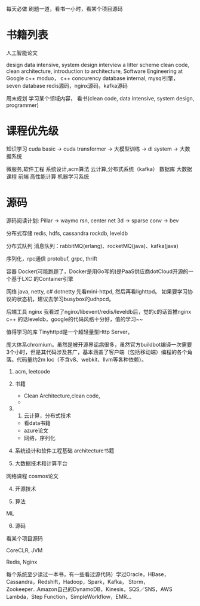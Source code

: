 每天必做
刷题一道，看书一小时，看某个项目源码

# 书籍列表

人工智能论文


design data intensive, system design interview
a litter scheme
clean code, clean architecture, introduction to architecture, Software Engineering at Google
c++ moduo， c++ concurency
database internal, mysql引擎， seven database
redis源码，nginx源码，kafka源码


周末规划
学习某个领域内容， 看书(clean code, data intensive, system design, programmer)


# 课程优先级
知识学习  cuda basic -> cuda transformer -> 大模型训练 -> dl system -> 大数据系统




微服务,软件工程
系统设计,acm算法
云计算,分布式系统（kafka）
数据库
大数据课程
前端
高性能计算
机器学习系统


# 源码
源码阅读计划: Pillar -> waymo rsn, center net 3d -> sparse conv -> bev



分布式存储
redis, hdfs, cassandra
rockdb, leveldb

分布式队列
消息队列：rabbitMQ(erlang)、rocketMQ(java)、kafka(java)

序列化，rpc通信
protobuf, grpc, thrift

容器
Docker(可能跑题了，Docker是用Go写的)是PaaS供应商dotCloud开源的一个基于LXC 的Container引擎

网络
java, netty, c# dotnetty
先看mini-httpd, 然后再看lighttpd。
如果要学习协议的状态机，建议去学习busybox的udhpcd。


后端工具
nginx
我看过了nginx/libevent/redis/leveldb后，觉的c的话首推nginx
c++ 的话leveldb，google的代码风格十分好，值的学习~~

值得学习的库
Tinyhttpd是一个超轻量型Http Server，

庞大体系chromium。虽然是被开源界诟病很多，虽然官方buildbot编译一次需要3个小时，但是其代码涉及甚广，基本涵盖了客户端（包括移动端）编程的各个角落。代码量约2m loc（不含v8、webkit、llvm等各种依赖）。

1. acm, leetcode
   
2. 书籍
   
   * Clean Architecture,clean code,
   * 

3. 1. 云计算，分布式技术
   * 看data书籍
   * azure论文
   * 网络，序列化                               

4. 系统设计和软件工程基础
   architecture书籍

5. 大数据技术和计算平台

网络课程
cosmos论文

4. 开源技术

5. 算法

ML


6. 源码

看某个项目源码

CoreCLR, JVM

Redis, Nginx

每个系统至少读过一本书，有一些看过源代码）学过Oracle，HBase，Cassandra，Redshift，Hadoop，Spark，Kafka， Storm，Zookeeper...Amazon自己的DynamoDB，Kinesis，SQS／SNS，AWS Lambda，Step Function，SimpleWorkflow，EMR...

